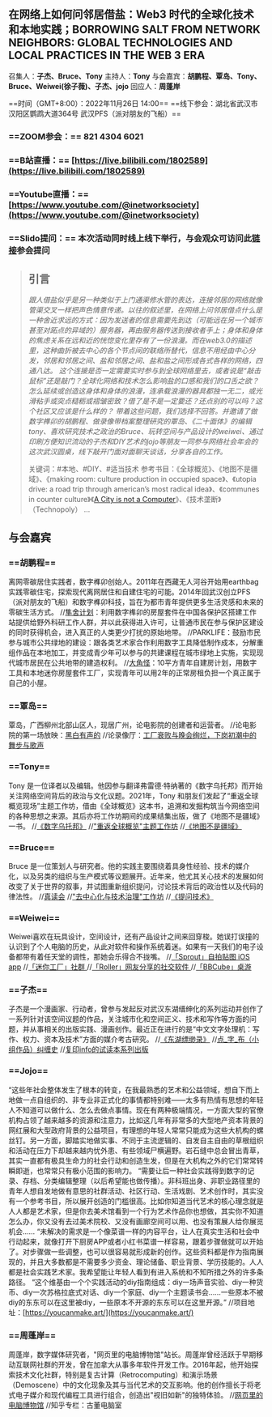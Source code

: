 ## 在网络上如何问邻居借盐：Web3 时代的全球化技术和本地实践；BORROWING SALT FROM NETWORK NEIGHBORS: GLOBAL TECHNOLOGIES AND LOCAL PRACTICES IN THE WEB 3 ERA

召集人：**子杰、Bruce、Tony**
主持人：**Tony**
与会嘉宾：**胡鹏程、覃岛、Tony、Bruce、Weiwei(徐子薇)、子杰、jojo**
回应人：**周蓬岸**

==时间（GMT+8:00）：2022年11月26日 14:00==
==线下参会：湖北省武汉市汉阳区鹦鹉大道364号 武汉PFS（派对朋友的飞船）==

### ==ZOOM参会：== 821 4304 6021 ###
### ==B站直播：== [https://live.bilibili.com/1802589](https://live.bilibili.com/1802589) ###
### ==Youtube直播：== [https://www.youtube.com/@inetworksociety](https://www.youtube.com/@inetworksociety) ###
### ==Slido提问：== 本次活动同时线上线下举行，与会观众可访问此[链接](https://app.sli.do/event/ohPJJBQThazmvB75qXxj9z)参会提问 ###

>## 引言 ##
>*跟人借盐似乎是另一种类似于上门通渠修水管的表达，连接邻居的网络就像管渠交叉一样把声色情意传递。以往的叙述里，在网络上问邻居借点什么是一种舍近求远的方式：因为发送者的信息需要先到达（可能远在另一个城市甚至对跖点的异域的）服务器，再由服务器传送到接收者手上；身体和身体的焦虑关系在远和近的恍惚变化里存有了一份浪漫。而在web3.0的描述里，这种曲折被去中心的各个节点间的联络所替代，信息不用经由中心分发，邻居和邻居之间、盐和邻居之间、盐和盐之间形成各式各样的网络，四通八达。*
>*这个连接是否一定需要实时参与到全球网络里去，或者说是“敲击鼠标”还是敲门？全球化网络和技术怎么影响盐的口感和我们的口舌之欲？怎么延续或创造这身体和身体的浪漫，连承载浪漫的器具都独一无二，或光滑粘手或突点糙粝或褶皱密致？借了是不是一定要还？还点别的可以吗？这个社区又应该是什么样的？*
>*带着这些问题，我们选择不回答。并邀请了做数字榫卯的胡鹏程、做录像带档案整理研究的覃岛、《二十面体》的编辑tony、喜欢研究技术之政治的Bruce、玩转空间与产品设计的weiwei、通过印刷方便知识流动的子杰和DIY艺术的jojo等朋友一同参与网络社会年会的这次武汉圆桌，线下敲开门面对面聊天谈话，分享各自的工作。*
>
>关键词：#本地、#DIY、#适当技术
>参考书目：《全球概览》、《地图不是疆域》、《making room: culture production in occupied space》、《utopia drive: a road trip through american’s most radical idea》、《communes in counter culture》《[A City is not a Computer](https://placesjournal.org/article/a-city-is-not-a-computer/)》、《技术垄断》（Technopoly） …

## 与会嘉宾 ##
### ==胡鹏程==
离网零碳居住实践者，数字榫卯创始人。2011年在西藏无人河谷开始用earthbag实践零碳住宅，探索现代离网居住和自建住宅的可能。2014年回武汉创立PFS（派对朋友的飞船）和数字榫卯科技，旨在为都市青年提供更多生活灵感和未来的零碳生活方式。 
//[隼舍计划](https://mp.weixin.qq.com/s/fMNppBNlWwhIoGvPLG0hUw)：利用数字榫卯的房屋套件在中国各保护区搭建工作站提供给野外科研工作人群，并以此获得进入许可，让普通市民在参与保护区建设的同时获得机会，进入真正的人类更少打扰的原始地带。
//PARKLIFE：鼓励市民参与城市公共绿地的建设：跟各类艺术家合作利用数字工具降低制作成本，分解重组作品在本地加工，并变成青少年可以参与的共建课程在城市绿地上实施，实现现代城市居民在公共地带的建造权利。
//[大角怪](https://mp.weixin.qq.com/s/Thi6EE1XtWiTu994tgQW1g)：10平方青年自建房计划，用数字工具和本地迷你房屋套件工厂，实现青年可以用2年的正常房租负担一个真正属于自己的小屋。

### ==覃岛==
覃岛，广西柳州北部山区人，现居广州，论电影院的创建者和运营者。
//论电影院的第一场放映：[黑白有声的](https://mp.weixin.qq.com/s/WRuvPn0BuFw32O0Wm7KS-A)
//论录像厅：[工厂衰败与晚会绚烂，下岗初潮中的舞步与歌声](https://mp.weixin.qq.com/s/4xNRbp4oGApWH0TgeGUE8g)

### ==Tony==
Tony 是一位译者以及编辑。他因参与翻译弗雷德·特纳著的《数字乌托邦》而开始关注网络空间背后的政治与文化议题。2021年，Tony 和朋友们发起了“重返全球概览现场”主题工作坊，借由《全球概览》这本书，追溯和发掘构筑当今网络空间的各种思想之来源。其后亦将工作坊期间的成果结集出版，做了《地图不是疆域》一书。
//[《数字乌托邦》](https://book.douban.com/subject/21632268/)
 //["重返全球概览"主题工作坊](https://app.milanote.com/1LhrJH1m2yUz8Z?p=B1xDtcxyqeZ)
 //[《地图不是疆域》](https://mp.weixin.qq.com/s?__biz=MzUzNDU5MjkzNg==&mid=2247484640&idx=1&sn=8e64a4bbfdf954bc6de93f0869d39aa6&scene=21#wechat_redirect)

### ==Bruce==
Bruce 是一位策划人与研究者。他的实践主要围绕着具身性经验、技术的媒介化，以及另类的组织与生产模式等议题展开。近年来，他尤其关心技术的发展如何改变了关于世界的叙事，并试图重新组织提问，讨论技术背后的政治性以及代码的律法性。
//[真读会](https://www.notion.so/050baa12be994aeb836c519c3cb24e55)
//["去中心化与技术治理"工作坊](http://mp.weixin.qq.com/s?__biz=MjM5MjAzMzUyMA==&mid=2649289395&idx=1&sn=649fe8a304fe90dcf6ffafa3a82f5960&chksm=beb02d2c89c7a43a43c2aeb0888c25b9ab76a71a4e1410a1dd5e544fd4d9b1b30e12b5be1073&scene=21#wechat_redirect)
//[《提问技术》](https://issuu.com/bruceding/docs/_____questioning_technology)

### ==Weiwei==
Weiwei喜欢在玩具设计，空间设计，还有产品设计之间来回穿梭。她误打误撞的认识到了个人电脑的历史，从此对软件和操作系统着迷。如果有一天我们的电子设备都带有着任天堂的调性，那她会乐得合不拢嘴。
//[「Sprout」自拍贴图 iOS app](https://sprout.fun)
//[「迷你工厂」社群 ](https://www.tinyfactories.space/)
//[「Roller」网友分享的社交软件 ](https://roller.works/weiwei )
//[「BBCube」桌游 ](https://www.kickstarter.com/projects/weiweihsu/quickstarterbbcube-a-shouting-game-for-civilized-p)

### ==子杰==
子杰是一个漫画家、行动者，曾参与发起反对武汉东湖缙绅化的系列运动并创作了一系列针对该空间议题的作品，关注城市化和空间正义、技术和写作等方面的问题，并从事相关的出版实践、漫画创作。最近正在进行的是“中文文字处理机：写作、权力、资本及技术”方面的媒介考古研究。
//[《东湖缥缈录》](http://donghu2010.org/?page_id=233)
//[点_字_布（小组作品）纠缠史](https://mp.weixin.qq.com/s?__biz=MjM5MjAzMzUyMA==&mid=2649287530&idx=1&sn=39676eb7793ce2e1fffb16b01538c4db&scene=21#wechat_redirect)
//[复印info的试读本系列出版](https://fuyininfo.github.io/post/220915utopia/)

### ==Jojo==
“这些年社会整体发生了根本的转变，在我最熟悉的艺术和公益领域，想自下而上地做一点自组织的、非专业非正式化的事情都特别难——太多有热情有思想的年轻人不知道可以做什么、怎么去做点事情。现在有两种极端情况，一方面大型的官僚机构占领了越来越多的资源和注意力，比如这几年有非常多的大型地产资本背景的网红展和大型政府背景的公益项目，有理想的年轻人常常只能成为这些大机构的螺丝钉。另一方面，脚踏实地做实事、不同于主流逻辑的、自发自主自由的草根组织和活动在压力下却越来越内忧外患、有些领域尸横遍野。岩石缝中总会冒出青草，其实一直都有极具生命力的社会行动和创造生发，但是在大机构之外的它们常常转瞬即逝，也常常只有极小范围的影响力。
“需要让后一种社会实践得到数字的记录、存档、分类编辑整理（以后希望能也做传播）。非科班出身、非职业路径里的青年人想自发地做有意思的社群活动、社区行动、生活戏剧、艺术创作时，其实没有一个参考书目，所以展开创造的门槛很高。比如你知道当代艺术的核心理念就是人人都是艺术家，但是你去美术馆看到一个行为艺术作品你也想做，其实你不知道怎么办，你又没有去过美术院校、又没有画廊空间可以用、也没有策展人给你展览机会……
“未解决的需求是一个像菜谱一样的内容平台，让人在真实生活和社会中行动起来，就像打开下厨房APP或者小红书菜谱一样容易，跟着步骤做就可以开始了。对步骤做一些调整，也可以很容易就形成新的创作。这些资料都是作为指南展现的，并且大多数都是不需要多少资金、理论储备、职业背景、学历技能的。人人都是社会实践艺术家。我希望能让年轻人看到有进入系统和不知所措之外的许多条路径。
“这个维基由一个个实践活动的diy指南组成：diy一场声音实验、diy一种货币、diy一次苏格拉底式对话、diy一个家庭、diy一个主题读书会……一些原本不被diy的东东可以在这里被diy，一些原本不开源的东东可以在这里开源。”
//项目地址：[https://youcanmake.art/](https://youcanmake.art/)

### ==周蓬岸==
周蓬岸，数字媒体研究者，"网页里的电脑博物馆"站长。周蓬岸曾经活跃于早期移动互联网社群的开发，曾在加拿大从事多年软件开发工作。2016年起，他开始探索技术文化社群，特别是复古计算（Retrocomputing）和演示场景（Demoscene）中的文化现象及其与当代艺术的交互影响。他的创作擅长于将老式电子媒介和现代编程工具进行组合，创造出"视旧如新"的独特体验。
//[网页里的电脑博物馆](http://www.compumuseum.com/)
//知乎专栏：古董电脑室


